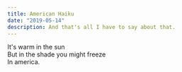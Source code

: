 ```yaml
---
title: American Haiku
date: "2019-05-14"
description: And that's all I have to say about that.
---
```


<div class="poem-wrapper">
  It's warm in the sun<br>
  But in the shade you might freeze <br>
  In america.<br>
</div>
